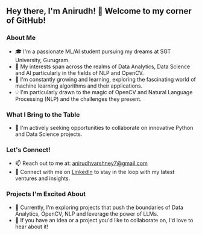 ## Hey there, I'm Anirudh! 👋 Welcome to my corner of GitHub!

### About Me
- 🎓 I'm a passionate ML/AI student pursuing my dreams at SGT University, Gurugram.
- 👀 My interests span across the realms of Data Analytics, Data Science and AI particularly in the fields of NLP and OpenCV.
- 🌱 I'm constantly growing and learning, exploring the fascinating world of machine learning algorithms and their applications.
- 💡 I'm particularly drawn to the magic of OpenCV and Natural Language Processing (NLP) and the challenges they present.

### What I Bring to the Table
- 🤝 I'm actively seeking opportunities to collaborate on innovative Python and Data Science projects.

### Let's Connect!
- 📫 Reach out to me at: [anirudhvarshney7@gmail.com](mailto:anirudhvarshney7@gmail.com)
- 🔗 Connect with me on [LinkedIn](https://www.linkedin.com/in/anirudh-v-096290228/) to stay in the loop with my latest ventures and insights.

### Projects I'm Excited About
- 🚀 Currently, I'm exploring projects that push the boundaries of Data Analytics, OpenCV, NLP and leverage the power of LLMs.
- 💼 If you have an idea or a project you'd like to collaborate on, I'd love to hear about it!
